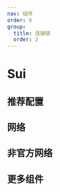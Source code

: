 ```yaml
---
nav: 组件
order: 6
group:
  title: 连接链
  order: 2
---
```


# Sui

## 推荐配置

<code src="./demos/recommend.tsx"></code>

## 网络

<code src="./demos/networks.tsx"></code>

## 非官方网络

<code src="./demos/networks-unofficial.tsx"></code>

## 更多组件

<code src="./demos/more-components.tsx"></code>
